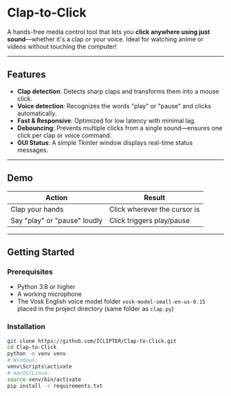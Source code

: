 



# Clap-to-Click



A hands-free media control tool that lets you **click anywhere using just sound**—whether it's a clap or your voice. Ideal for watching anime or videos without touching the computer!

---

##  Features

- **Clap detection**: Detects sharp claps and transforms them into a mouse click.
- **Voice detection**: Recognizes the words "play" or "pause" and clicks automatically.
- **Fast & Responsive**: Optimized for low latency with minimal lag.
- **Debouncing**: Prevents multiple clicks from a single sound—ensures one click per clap or voice command.
- **GUI Status**: A simple Tkinter window displays real-time status messages.

---

##  Demo

| Action        | Result                          |
|---------------|----------------------------------|
| Clap your hands |  Click wherever the cursor is |
| Say "play" or "pause" loudly |  Click triggers play/pause |

---

##  Getting Started

### Prerequisites

- Python 3.8 or higher
- A working microphone
- The Vosk English voice model folder `vosk-model-small-en-us-0.15` placed in the project directory (same folder as `clap.py`)

### Installation

```bash
git clone https://github.com/ICLIPTER/Clap-to-Click.git
cd Clap-to-Click
python -m venv venv
# Windows:
venv\Scripts\activate
# macOS/Linux:
source venv/bin/activate
pip install -r requirements.txt
